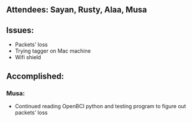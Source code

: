## Attendees: Sayan, Rusty, Alaa, Musa

## Issues:
- Packets' loss
- Trying tagger on Mac machine
- Wifi shield

## Accomplished:
### Musa:
- Continued reading OpenBCI python and testing program to figure out packets' loss

